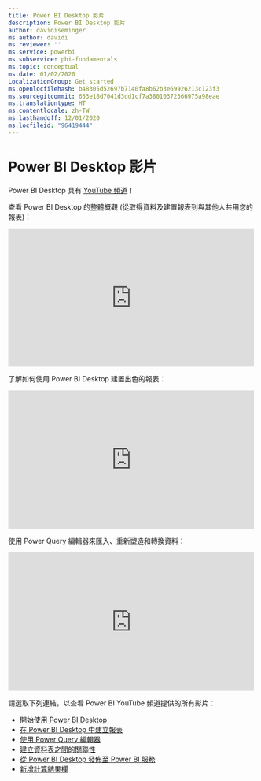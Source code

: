```yaml
---
title: Power BI Desktop 影片
description: Power BI Desktop 影片
author: davidiseminger
ms.author: davidi
ms.reviewer: ''
ms.service: powerbi
ms.subservice: pbi-fundamentals
ms.topic: conceptual
ms.date: 01/02/2020
LocalizationGroup: Get started
ms.openlocfilehash: b48305d52697b7140fa8b62b3e69926213c123f3
ms.sourcegitcommit: 653e18d7041d3dd1cf7a38010372366975a98eae
ms.translationtype: HT
ms.contentlocale: zh-TW
ms.lasthandoff: 12/01/2020
ms.locfileid: "96419444"
---
```

# <a name="power-bi-desktop-videos"></a>Power BI Desktop 影片

Power BI Desktop 具有 [YouTube 頻道](https://www.youtube.com/playlist?list=PL1N57mwBHtN2q1WbU5O29rrn_A0lkVv9p)！

查看 Power BI Desktop 的整體概觀 (從取得資料及建置報表到與其他人共用您的報表)： 

<iframe width="500" height="281" src="https://www.youtube.com/embed/Qgam9M8I0xA" frameborder="0" allowfullscreen></iframe>

了解如何使用 Power BI Desktop 建置出色的報表：

<iframe width="500" height="281" src="https://www.youtube.com/embed/IMAsitQ2cAc" frameborder="0" allowfullscreen></iframe> 

使用 Power Query 編輯器來匯入、重新塑造和轉換資料：

<iframe width="500" height="281" src="https://www.youtube.com/embed/ByIUx-HmQbw" frameborder="0" allowfullscreen></iframe> 

請選取下列連結，以查看 Power BI YouTube 頻道提供的所有影片：

- [開始使用 Power BI Desktop](https://www.youtube.com/watch?v=Qgam9M8I0xA)
- [在 Power BI Desktop 中建立報表](https://www.youtube.com/watch?v=IMAsitQ2cAc)
- [使用 Power Query 編輯器](https://www.youtube.com/watch?v=ByIUx-HmQbw)
- [建立資料表之間的關聯性](https://www.youtube.com/watch?v=fVW4MCr0APA)
- [從 Power BI Desktop 發佈至 Power BI 服務](https://www.youtube.com/watch?v=ObwsFdC9e94)
- [新增計算結果欄](https://www.youtube.com/watch?v=62mLfiNcqVM)
